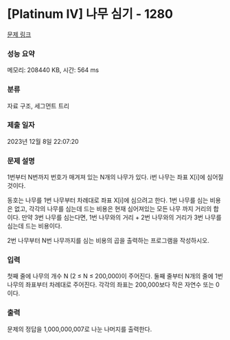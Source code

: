 # [Platinum IV] 나무 심기 - 1280 

[문제 링크](https://www.acmicpc.net/problem/1280) 

### 성능 요약

메모리: 208440 KB, 시간: 564 ms

### 분류

자료 구조, 세그먼트 트리

### 제출 일자

2023년 12월 8일 22:07:20

### 문제 설명

<p>1번부터 N번까지 번호가 매겨져 있는 N개의 나무가 있다. i번 나무는 좌표 X[i]에 심어질 것이다.</p>

<p>동호는 나무를 1번 나무부터 차례대로 좌표 X[i]에 심으려고 한다. 1번 나무를 심는 비용은 없고, 각각의 나무를 심는데 드는 비용은 현재 심어져있는 모든 나무 까지 거리의 합이다. 만약 3번 나무를 심는다면, 1번 나무와의 거리 + 2번 나무와의 거리가 3번 나무를 심는데 드는 비용이다.</p>

<p>2번 나무부터 N번 나무까지를 심는 비용의 곱을 출력하는 프로그램을 작성하시오.</p>

### 입력 

 <p>첫째 줄에 나무의 개수 N (2 ≤ N ≤ 200,000)이 주어진다. 둘째 줄부터 N개의 줄에 1번 나무의 좌표부터 차례대로 주어진다. 각각의 좌표는 200,000보다 작은 자연수 또는 0이다.</p>

### 출력 

 <p>문제의 정답을 1,000,000,007로 나눈 나머지를 출력한다.</p>

